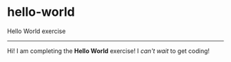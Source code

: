 # hello-world
Hello World exercise

---

Hi! I am completing the **Hello World** exercise! 
I *can't wait* to get coding!
